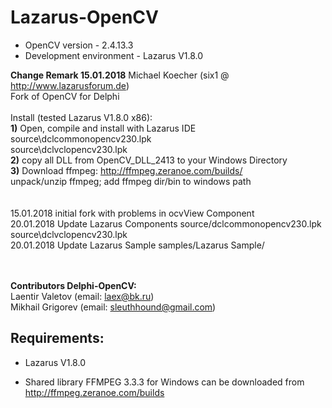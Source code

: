 # Lazarus-OpenCV
* OpenCV version - 2.4.13.3<br>
* Development environment - Lazarus V1.8.0 <br>

<b>Change Remark 15.01.2018</b>
 Michael Koecher (six1 @ http://www.lazarusforum.de)<br>
 Fork of OpenCV for Delphi<br><br>
 Install (tested Lazarus V1.8.0 x86):<br>
 <b>1)</b> Open, compile and install with Lazarus IDE<br>
    source\dclcommonopencv230.lpk<br>
    source\dclvclopencv230.lpk<br>
 <b>2)</b> copy all DLL from OpenCV_DLL_2413 to your Windows Directory<br>
 <b>3)</b> Download ffmpeg: http://ffmpeg.zeranoe.com/builds/<br> 
 unpack/unzip ffmpeg; add ffmpeg dir/bin to windows path  
<br><br>
15.01.2018 initial fork with problems in ocvView Component<br>
20.01.2018 Update Lazarus Components source/dclcommonopencv230.lpk source\dclvclopencv230.lpk<br>
20.01.2018 Update Lazarus Sample samples/Lazarus Sample/<br>
<br>
<br> 

<b>Contributors Delphi-OpenCV:</b><br>
 Laentir Valetov (email: laex@bk.ru)<br>
 Mikhail Grigorev (email: sleuthhound@gmail.com)

## Requirements:
* Lazarus V1.8.0

* Shared library FFMPEG 3.3.3 for Windows can be downloaded from http://ffmpeg.zeranoe.com/builds<br>
